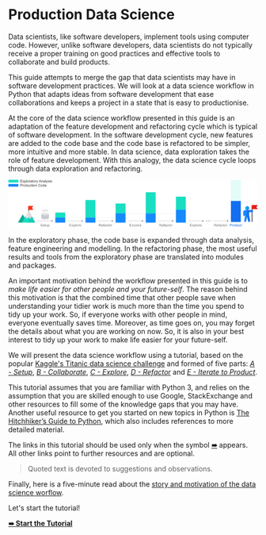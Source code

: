 # Production Data Science

<!--Why-->

Data scientists, like software developers, implement tools using computer code. However, unlike software developers, data scientists do not typically receive a proper training on good practices and effective tools to collaborate and build products.

<!--What-->

This guide attempts to merge the gap that data scientists may have in software development practices. We will look at a data science workflow in Python that adapts ideas from software development that ease collaborations and keeps a project in a state that is easy to productionise.

<!--How-->

At the core of the data science workflow presented in this guide is an adaptation of the feature development and refactoring cycle which is typical of software development. In the software development cycle, new features are added to the code base and the code base is refactored to be simpler, more intuitive and more stable. In data science, data exploration takes the role of feature development. With this analogy, the data science cycle loops through data exploration and refactoring.

  

![exploration_refactoring_cycle](resources/explore-refactor_loop.png)

  

In the exploratory phase, the code base is expanded through data analysis, feature engineering and modelling. In the refactoring phase, the most useful results and tools from the exploratory phase are translated into modules and packages.

An important motivation behind the workflow presented in this guide is to _make life easier for other people and your future-self_. The reason behind this motivation is that the combined time that other people save when understanding your tidier work is much more than the time you spend to tidy up your work. So, if everyone works with other people in mind, everyone eventually saves time. Moreover, as time goes on, you may forget the details about what you are working on now. So, it is also in your best interest to tidy up your work to make life easier for your future-self.

We will present the data science workflow using a tutorial, based on the popular [Kaggle's Titanic data science challenge](https://www.kaggle.com/c/titanic) and formed of five parts: [*A - Setup*](tutorial/a-setup), [*B - Collaborate*](tutorial/b-collaborate), [*C - Explore*](tutorial/c-explore), [*D - Refactor*](tutorial/d-refactor) and [*E - Iterate to Product*](tutorial/e-iterate_to_product).

This tutorial assumes that you are familiar with Python 3, and relies on the assumption that you are skilled enough to use Google, StackExchange and other resources to fill some of the knowledge gaps that you may have. Another useful resource to get you started on new topics in Python is [The Hitchhiker’s Guide to Python](http://docs.python-guide.org/), which also includes references to more detailed material.

The links in this tutorial should be used only when the symbol [**➠**](#) appears. All other links point to further resources and are optional.

> Quoted text is devoted to suggestions and observations.

Finally, here is a five-minute read about the [story and motivation of the data science worflow](http://datadrivenjournalism.net/resources/production_data_science).

Let's start the tutorial!

[**➠   Start the Tutorial**](tutorial/a-setup)

